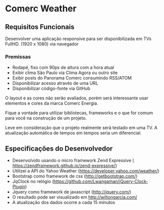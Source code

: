 # Comerc Weather

## Requisitos Funcionais
Desenvolver uma aplicação responsive para ser disponibilizada em TVs FullHD. (1920 x 1080) via navegador

### Premissas
- Rodapé, fixo com 90px de altura com a hora atual
- Exibir clima São Paulo via Clima Agora ou outro site
- Exibir posts do Panorama Comerc consumindo RSS/ATOM
- Disponibilizar acesso através de uma URL
- Disponibilizar código-fonte via GitHub 

O layout e as cores não serão avaliados, porém será interessante usar elementos e cores da marca Comerc Energia.

Fique a vontade para utilizar bibliotecas, frameworks e o que for comum para você na construção de um projeto.

Leve em consideração que o projeto realmente será testado em uma TV. A atualização automática de tempos em tempos seria um diferencial.

## Especificações do Desenvolvedor
- Desenvolvido usando o micro framework Zend Expressive ( https://zendframework.github.io/zend-expressive/)
- Utilizei a API do Yahoo  Weather (https://developer.yahoo.com/weather/)
- Bootstrap como framework de css (http://getbootstrap.com/)
- JqClock no relógio (https://github.com/Lwangaman/jQuery-Clock-Plugin)
- Jquery como framework de javascript (http://jquery.com/)
- O resultado pode ser visualizado em http://wiltongarcia.com/
- A atualização dos dados ocorre a cada 15 minutos
